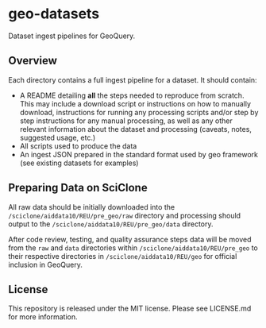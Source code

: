 # geo-datasets

Dataset ingest pipelines for GeoQuery.

## Overview

Each directory contains a full ingest pipeline for a dataset. It should contain:
- A README detailing **all** the steps needed to reproduce from scratch. This may include a download script or instructions on how to manually download, instructions for running any processing scripts and/or step by step instructions for any manual processing, as well as any other relevant information about the dataset and processing (caveats, notes, suggested usage, etc.)
- All scripts used to produce the data
- An ingest JSON prepared in the standard format used by geo framework (see existing datasets for examples)

## Preparing Data on SciClone

All raw data should be initially downloaded into the `/sciclone/aiddata10/REU/pre_geo/raw` directory and processing should output to the `/sciclone/aiddata10/REU/pre_geo/data` directory.

After code review, testing, and quality assurance steps data will be moved from the `raw` and `data` directories within `/sciclone/aiddata10/REU/pre_geo` to their respective directories in `/sciclone/aiddata10/REU/geo` for official inclusion in GeoQuery.

## License

This repository is released under the MIT license. Please see LICENSE.md for more information.
